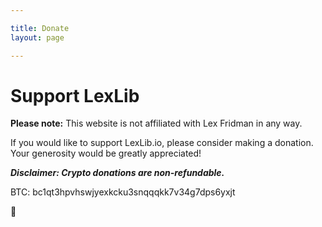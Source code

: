 ```yaml
---

title: Donate
layout: page

---
```


# Support LexLib

**Please note:** This website is not affiliated with Lex Fridman in any way.

If you would like to support LexLib.io, please consider making a donation. Your generosity would be greatly appreciated!

***Disclaimer: Crypto donations are non-refundable.***

BTC: bc1qt3hpvhswjyexkcku3snqqqkk7v34g7dps6yxjt

🖤